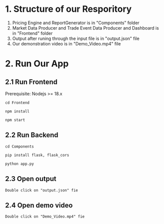 # 1. Structure of our Resporitory 
1. Pricing Engine and ReportGenerator is in "Components" folder 
2. Market Data Producer and Trade Event Data Producer and Dashboard is in "Frontend" folder
3. Output after runing through the input file is in "output.json" file
4. Our demonstration video is in "Demo_Video.mp4" file

# 2. Run Our App
## 2.1 Run Frontend

Prerequisite: Nodejs >= 18.x
```
cd Frontend
```

```
npm install
```

```
npm start
```

## 2.2 Run Backend
```
cd Components
```

```
pip install flask, flask_cors
```

```
python app.py
```
## 2.3 Open output
```
Double click on "output.json" fie
```

## 2.4 Open demo video
```
Double click on "Demo_Video.mp4" fie
```
